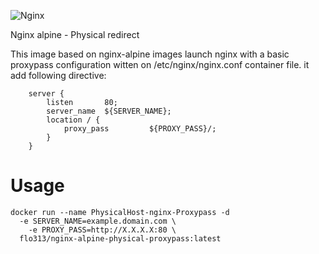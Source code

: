 ![Nginx](https://nginx.org/nginx.png)

Nginx alpine - Physical redirect

This image based on nginx-alpine images launch nginx with a basic proxypass configuration witten on /etc/nginx/nginx.conf container file. it add following directive:
```
	server {
		listen       80;
		server_name  ${SERVER_NAME};
		location / {
			proxy_pass         ${PROXY_PASS}/;
		}
	}
```
# Usage
```
docker run --name PhysicalHost-nginx-Proxypass -d
  -e SERVER_NAME=example.domain.com \
	-e PROXY_PASS=http://X.X.X.X:80 \
  flo313/nginx-alpine-physical-proxypass:latest
```
